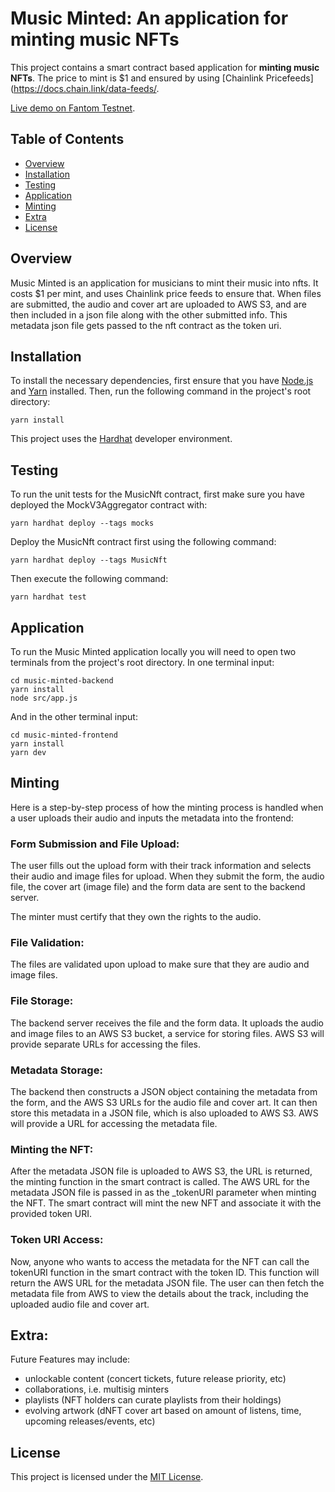 # Music Minted: An application for minting music NFTs
This project contains a smart contract based application for **minting music NFTs**. The price to mint is $1 and ensured by using [Chainlink Pricefeeds](https://docs.chain.link/data-feeds/.

[Live demo on Fantom Testnet](https://testnet.ftmscan.com/address/0x95b948dba9cb230eb289080d4c2b4db0a5a7afa1#code).

## Table of Contents
- [Overview](#overview)
- [Installation](#installation)
- [Testing](#testing)
- [Application](#application)
- [Minting](#minting)
- [Extra](#extra)
- [License](#license)


## Overview
Music Minted is an application for musicians to mint their music into nfts. It costs $1 per mint, and uses Chainlink price feeds to ensure that. When files are submitted, the audio and cover art are uploaded to AWS S3, and are then included in a json file along with the other submitted info. This metadata json file gets passed to the nft contract as the token uri.

## Installation
To install the necessary dependencies, first ensure that you have [Node.js](https://nodejs.org/) and [Yarn](https://yarnpkg.com/) installed. Then, run the following command in the project's root directory:
```
yarn install
```
This project uses the [Hardhat](https://hardhat.org/) developer environment.

## Testing
To run the unit tests for the MusicNft contract, first make sure you have deployed the MockV3Aggregator contract with:
```
yarn hardhat deploy --tags mocks
```
Deploy the MusicNft contract first using the following command:
```
yarn hardhat deploy --tags MusicNft
```

Then execute the following command:
```
yarn hardhat test
```

## Application
To run the Music Minted application locally you will need to open two terminals from the project's root directory.
In one terminal input:
```
cd music-minted-backend
yarn install
node src/app.js
```
And in the other terminal input:
```
cd music-minted-frontend
yarn install
yarn dev
```

## Minting
Here is a step-by-step process of how the minting process is handled when a user uploads their audio and inputs the metadata into the frontend:

### Form Submission and File Upload:
The user fills out the upload form with their track information and selects their audio and image files for upload. When they submit the form, the audio file, the cover art (image file) and the form data are sent to the backend server.

The minter must certify that they own the rights to the audio.

### File Validation:
The files are validated upon upload to make sure that they are audio and image files.

### File Storage:
The backend server receives the file and the form data. It uploads the audio and image files to an AWS S3 bucket, a service for storing files. AWS S3 will provide separate URLs for accessing the files.

### Metadata Storage:
The backend then constructs a JSON object containing the metadata from the form, and the AWS S3 URLs for the audio file and cover art. It can then store this metadata in a JSON file, which is also uploaded to AWS S3. AWS will provide a URL for accessing the metadata file.

### Minting the NFT:
After the metadata JSON file is uploaded to AWS S3, the URL is returned, the minting function in the smart contract is called. The AWS URL for the metadata JSON file is passed in as the _tokenURI parameter when minting the NFT. The smart contract will mint the new NFT and associate it with the provided token URI.

### Token URI Access:
Now, anyone who wants to access the metadata for the NFT can call the tokenURI function in the smart contract with the token ID. This function will return the AWS URL for the metadata JSON file. The user can then fetch the metadata file from AWS to view the details about the track, including the uploaded audio file and cover art.

## Extra:
Future Features may include:
- unlockable content (concert tickets, future release priority, etc)
- collaborations, i.e. multisig minters
- playlists (NFT holders can curate playlists from their holdings)
- evolving artwork (dNFT cover art based on amount of listens, time, upcoming releases/events, etc)


## License
This project is licensed under the [MIT License](https://opensource.org/license/mit/).

